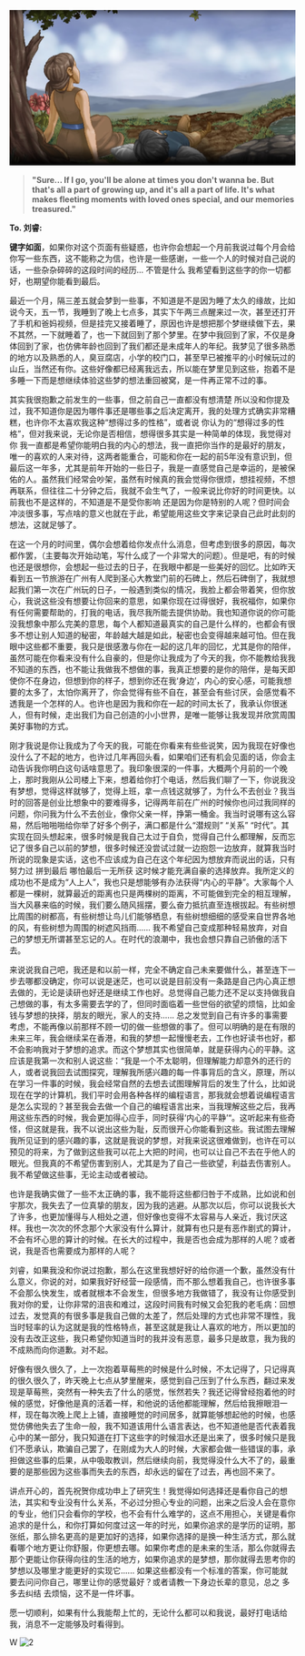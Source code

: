 ![1](Sources/1.png)
> **"Sure... If I go, you'll be alone at times you don't wanna be. But that's all a part of growing up, and it's all a part of life. It's what makes fleeting moments with loved ones special, and our memories treasured."**

**To. 刘睿:**

**键字如面**，如果你对这个页面有些疑惑，也许你会想起一个月前我说过每个月会给你写一些东西，这不能称之为信，也许是一些感谢，一些一个人的时候对自己说的话，一些杂杂碎碎的这段时间的经历... 不管是什么 我希望看到这些字的你一切都好，也期望你能看到最后。

最近一个月，隔三差五就会梦到一些事，不知道是不是因为睡了太久的缘故，比如说今天，五一节，我睡到了晚上七点多，其实下午两三点醒来过一次，甚至还打开了手机和爸妈视频，但是挂完又接着睡了，原因也许是想把那个梦继续做下去，果不其然，一下就睡着了，也一下就回到了那个梦里。在梦中我回到了家，不仅是身体回到了家，也仿佛年龄也回到了我们都还是未成年人的年纪。我梦见了很多熟悉的地方以及熟悉的人，臭豆腐店，小学的校门口，甚至早已被推平的小时候玩过的山丘，当然还有你。这些好像都已经离我远去，所以能在梦里见到这些，抱着不是多睡一下而是想继续体验这些梦的想法重回被窝，是一件再正常不过的事。

其实我很抱歉之前发生的一些事，但之前自己一直都没有想清楚 所以没和你提及过，我不知道你是因为哪件事还是哪些事之后决定离开，我的处理方式确实非常糟糕，也许你不太喜欢我这种“想得过多的性格”，或者说 你认为的“想得过多的性格”，但对我来说，无论你是否相信，想得很多其实是一种简单的体现，我觉得对你 我一直都是希望你能明白我的内心的想法，我一直把你当作的是最好的朋友，唯一的喜欢的人来对待，这两者能重合，可能和你在一起的前5年没有意识到，但最后这一年多，尤其是前年开始的一些日子，我是一直感觉自己是幸运的，是被保佑的人。虽然我们经常会吵架，虽然有时候真的我会觉得你很烦，想挂视频，不想再联系，但往往二十分钟之后，我就不会生气了，一般来说比你好的时间更快。以前我也不是这样的，不知道是不是受你影响 还是因为你是特别的人呢？但时间会冲淡很多事，写点啥的意义也就在于此，希望能用这些文字来记录自己此时此刻的想法，这就足够了。

在这一个月的时间里，偶尔会想着给你发点什么消息，但考虑到很多的原因，每次都作罢，（主要每次开始动笔，写什么成了一个非常大的问题）。但是吧，有的时候也还是很想你，会想起一些过去的日子，在我眼中都是一些美好的回忆。比如昨天看到五一节旅游在广州有人爬到圣心大教堂门前的石碑上，然后石碑倒了，我就想起我们第一次在广州玩的日子，一般遇到类似的情况，我脸上都会带着笑，但你放心，我说这些没有想要让你回来的意思，如果你现在过得很好，我祝福你，如果你有任何需要帮助的，打我的电话，我尽我所能去提供协助。我也知道你说的你可能没我想象中那么完美的意思，每个人都知道最真实的自己是什么样的，也都会有很多不想让别人知道的秘密，年龄越大越是如此，秘密也会变得越来越可怕。但在我眼中这些都不重要，我只是很感激与你在一起的这几年的回忆，尤其是你的陪伴，虽然可能在你看来没有什么自豪的，但是你让我成为了今天的我，你不能教给我我不知道的东西，也不能让我做我不想做的事，我真正想要的是你的陪伴，是每天即使你不在身边，但想到你的样子，想到你还在我‘身边’，内心的安心感，可能我想要的太多了，太怕你离开了，你会觉得有些不自在，甚至会有些讨厌，会感觉看不透我是一个怎样的人。也许也是因为我和你在一起的时间太长了，我承认你很迷人，但有时候，走出我们为自己创造的小小世界，是唯一能够让我发现并欣赏周围美好事物的方式。

刚才我说是你让我成为了今天的我，可能在你看来有些些说笑，因为我现在好像也没什么了不起的地方，也许过几年再回头看，如果咱们还有机会见面的话，你会主动告诉我你明白这句话啥意思了。我印象很深的一件事，大概两个月前的一个晚上，那时我刚从公司楼上下来，想着给你打个电话，然后我们聊了一下，你说我没有梦想，觉得这样就够了，觉得上班，拿一点钱这就够了，为什么不去创业？我当时的回答是创业比想象中的要难得多，记得两年前在广州的时候你也问过我同样的问题，你问我为什么不去创业，像你父亲一样，挣第一桶金。我当时说哪有这么容易，然后啪啪啪给你举了好多个例子，满口都是什么“潜规则” “关系” “时代”。其实现在回头想起来，很多时候是我自己太过于自负，觉得自己什么都理解，反而忘记了很多自己以前的梦想，很多时候还没尝试过就一边抱怨一边放弃，就算我当时所说的现象是实话，这也不应该成为自己在这个年纪因为想放弃而说出的话，只有努力过 拼到最后 哪怕最后一无所获 这时候才能充满自豪的选择放弃。我所定义的成功也不是成为“人上人”，我也只是想能够有办法获得“内心的平静”。大家每个人都是一棵树，就算最近的距离也只是两棵树的距离，不可能做到完全的相互理解，当大风暴来临的时候，我们要么随风摇摆，要么奋力抵抗直至连根拔起。有些树想比周围的树都高，有些树想让鸟儿们能够栖息，有些树想细细的感受来自世界各地的风，有些树想为周围的树遮风挡雨...... 我不希望自己变成那种轻易放弃，对自己的梦想无所谓甚至忘记的人。在时代的浪潮中，我也会想只靠自己骄傲的活下去。

来说说我自己吧，我还是和以前一样，完全不确定自己未来要做什么，甚至连下一步去哪都没确定，你可以说是迷茫，也可以说是目前没有一条路是自己内心真正想去做的，无论是读研也好还是继续工作也好。总觉得自己能力还不足以支持做我自己想做的事，有太多需要去学的了，但同时面临着一些世俗的欲望的烦恼，比如金钱与梦想的抉择，朋友的眼光，家人的支持...... 总之发觉到自己有许多的事需要考虑，不能再像以前那样不顾一切的做一些想做的事了。但可以明确的是在有限的未来三年，我会继续呆在香港，和我的梦想一起慢慢老去，工作也好读书也好，都不会影响我对于梦想的追求。而这个梦想其实也很简单，就是获得内心的平静。这应该是我第一次和别人说这些：“我是一个不太聪明，但理解能力却意外的还行的人，或者说我回去试图探究，理解我所感兴趣的每一件事背后的含义，原理，所以在学习一件事的时候，我会经常自然的去想去试图理解背后的发生了什么，比如说现在在学的计算机，我们平时会用各种各样的编程语言，那我就会想着说编程语言是怎么实现的？甚至我会去做一个自己的编程语言出来，当我理解这些之后，我再用这些东西的时候，我会更加得心应手，同时获得‘内心的平静’“。这听起来有些奇怪，但这就是我，我不以说出这些为耻，反而很开心你能看到这些。我试图去理解我所见证到的感兴趣的事，这就是我说的梦想，对我来说这很难做到，也许在可以预见的将来，为了做到这些我可以花上大把的时间，也可以让自己不去在乎他人的眼光。但我真的不希望伤害到别人，尤其是为了自己一些欲望，利益去伤害别人。我不希望做这些事，无论主动或者被动。


也许是我确实做了一些不太正确的事，我不能将这些都归咎于不成熟，比如说和创宇那次，我失去了一位真挚的朋友，因为我的逃避。从那次以后，你可以说我长大了许多，也更加懂得与人相处之道，但好像也变得不太容易与人亲近，我讨厌这样。我也一次次的怀念那个大家没有什么算计，就算有也只是有恶作剧式的算计，不会有坏心思的算计的时候。在长大的过程中，我是否也会成为那样的人呢？或者说，我是否也需要成为那样的人呢？

刘睿，如果我没和你说过抱歉，那么在这里我想好好的给你道一个歉，虽然没有什么意义，你说的对，如果我好好经营一段感情，而不那么想着我自己，也许很多事不会那么快发生，或者就根本不会发生，但很多地方我做错了，我没有让你感受到我对你的爱，让你非常的沮丧和难过，这段时间我有时候又会犯我的老毛病：回想过去，发觉真的有很多事是我自己做的太差了，然后处理的方式也非常不理性，我当时轻率的认为这就是我的性格特点，甚至这就是我让人喜欢的地方，所以更加的没有去改正这些，我只希望你知道当时的我并没有恶意，最多只是故意，我为我的不成熟而向你道歉。对不起。

好像有很久很久了，上一次抱着草莓熊的时候是什么时候，不太记得了，只记得真的很久很久了，昨天晚上七点从梦里醒来，感觉到自己压到了什么东西，翻过来发现是草莓熊，突然有一种失去了什么的感觉，怅然若失？我还记得曾经抱着他的时候的感觉，好像他是真的活着一样，和他说的话他都能理解，然后给我擦眼泪一样，现在每次晚上爬上上铺，直接睡觉的时间居多，就算能够想起他的时候，也感觉仿佛他失去了生命一般，我不知道该用什么语言表达，也不知道他是否代表着我心中的某一部分，我只知道在打下这些字的时候泪水还是出来了，很多时候只是我们不愿承认，欺骗自己罢了，在刚成为大人的时候，大家都会做一些错误的事，承担做这些事的后果，从中吸取教训，然后继续向前，我觉得没什么大不了的，最重要的是那些因为这些事而失去的东西，却永远的留在了过去，再也回不来了。

讲点开心的，首先祝贺你成功申上了研究生！我觉得如何选择还是看你自己的想法，其实和专业没有什么关系，不必过分担心专业的问题，出来之后没人会在意你的专业，他们只会看你的学校，也不会有什么难学的，这点不用担心，关键是看你追求的是什么，和你打算如何度过这一年的时光，如果你追求的是学历的证明，那张纸，那么排名更高的是更加好的选择，如果你选择的是换一种生活方式，那么就看哪个地方更让你舒服，你更想去哪。如果你考虑的是未来的生活，那么你就得去那个更能让你获得向往的生活的地方，如果你追求的是梦想，那你就得去思考你的梦想以及哪里才能更好的实现它...... 如果这些都没有一个标准的答案，你可能就要去问问你自己，哪里让你的感觉最好？或者请教一下身边长辈的意见，总之 多多去纠结 去烦恼，这不是一件坏事。

愿一切顺利，如果有什么我能帮上忙的，无论什么都可以和我说，最好打电话给我，消息不一定能够及时看得到。

W
![2](Sources/2.png)
